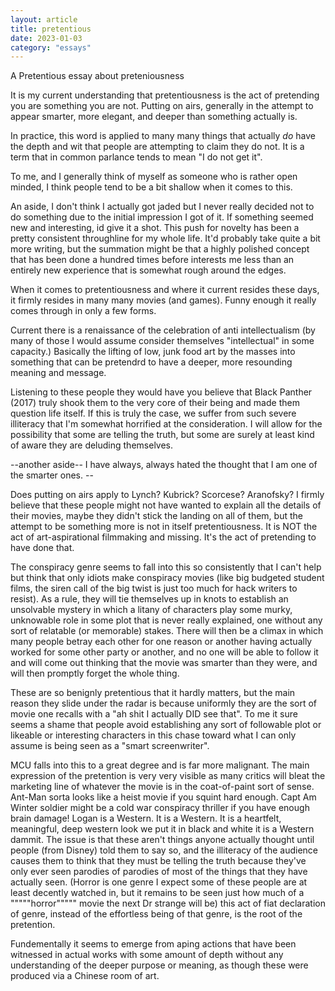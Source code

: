 ```yaml
---
layout: article
title: pretentious
date: 2023-01-03
category: "essays"
---
```

A Pretentious essay about preteniousness
<!-- excerpt -->

It is my current understanding that pretentiousness is the act of pretending you are something you are not. Putting on airs, generally in the attempt to appear smarter, more elegant, and deeper than something actually is.

In practice, this word is applied to many many things that actually *do* have the depth and wit that people are attempting to claim they do not. It is a term that in common parlance tends to mean "I do not get it".

To me, and I generally think of myself as someone who is rather open minded, I think people tend to be a bit shallow when it comes to this.

An aside, I don't think I actually got jaded but I never really decided not to do something due to the initial impression I got of it. If something seemed new and interesting, id give it a shot. This push for novelty has been a pretty consistent throughline for my whole life. It'd probably take quite a bit more writing, but the summation might be that a highly polished concept that has been done a hundred times before interests me less than an entirely new experience that is somewhat rough around the edges.

When it comes to pretentiousness and where it current resides these days, it firmly resides in many many movies (and games). Funny enough it really comes through in only a few forms.

Current there is a renaissance of the celebration of anti intellectualism (by many of those I would assume consider themselves "intellectual" in some capacity.) Basically the lifting of low, junk food art by the masses into something that can be pretendrd to have a deeper, more resounding meaning and message.

Listening to these people they would have you believe that Black Panther (2017) truly shook them to the very core of their being and made them question life itself. If this is truly the case, we suffer from such severe illiteracy that I'm somewhat horrified at the consideration. I will allow for the possibility that some are telling the truth, but some are surely at least kind of aware they are deluding themselves.

\--another aside-- I have always, always hated the thought that I am one of the smarter ones. --

Does putting on airs apply to Lynch? Kubrick? Scorcese? Aranofsky? I firmly believe that these people might not have wanted to explain all the details of their movies, maybe they didn't stick the landing on all of them, but the attempt to be something more is not in itself pretentiousness. It is NOT the act of art-aspirational filmmaking and missing. It's the act of pretending to have done that.

The conspiracy genre seems to fall into this so consistently that I can't help but think that only idiots make conspiracy movies (like big budgeted student films, the siren call of the big twist is just too much for hack writers to resist). As a rule, they will tie themselves up in knots to establish an unsolvable mystery in which a litany of characters play some murky, unknowable role in some plot that is never really explained, one without any sort of relatable (or memorable) stakes. There will then be a climax in which many people betray each other for one reason or another having actually worked for some other party or another, and no one will be able to follow it and will come out thinking that the movie was smarter than they were, and will then promptly forget the whole thing.

These are so benignly pretentious that it hardly matters, but the main reason they slide under the radar is because uniformly they are the sort of movie one recalls with a "ah shit I actually DID see that". To me it sure seems a shame that people avoid establishing any sort of followable plot or likeable or interesting characters in this chase toward what I can only assume is being seen as a "smart screenwriter".

MCU falls into this to a great degree and is far more malignant. The main expression of the pretention is very very visible as many critics will bleat the marketing line of whatever the movie is in the coat-of-paint sort of sense. Ant-Man sorta looks like a heist movie if you squint hard enough. Capt Am Winter soldier might be a cold war conspiracy thriller if you have enough brain damage! Logan is a Western. It is a Western. It is a heartfelt, meaningful, deep western look we put it in black and white it is a Western dammit. The issue is that these aren't things anyone actually thought until people (from Disney) told them to say so, and the illiteracy of the audience causes them to think that they must be telling the truth because they've only ever seen parodies of parodies of most of the things that they have actually seen. (Horror is one genre I expect some of these people are at least decently watched in, but it remains to be seen just how much of a """""horror""""" movie the next Dr strange will be) this act of fiat declaration of genre, instead of the effortless being of that genre, is the root of the pretention.

Fundementally it seems to emerge from aping actions that have been witnessed in actual works with some amount of depth without any understanding of the deeper purpose or meaning, as though these were produced via a Chinese room of art.

